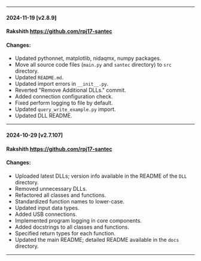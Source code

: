 

---

#### 2024-11-19 [v2.8.9] 
#### Rakshith <https://github.com/rpj17-santec>
#### Changes:

* Updated pythonnet, matplotlib, nidaqmx, numpy packages.
* Move all source code files (`main.py` and `santec` directory) to `src` directory.
* Updated `README.md`.
* Updated import errors in `__init__.py`.
* Reverted "Remove Additional DLLs." commit.
* Added connection configuration check.
* Fixed perform logging to file by default.
* Updated `query_write_example.py` import.
* Updated DLL README.

---
#### 2024-10-29 [v2.7.107] 
#### Rakshith <https://github.com/rpj17-santec>
#### Changes:

* Uploaded latest DLLs; version info available in the README of the `DLL` directory.
* Removed unnecessary DLLs.
* Refactored all classes and functions.
* Standardized function names to lower-case.
* Updated input data types.
* Added USB connections.
* Implemented program logging in core components.
* Added docstrings to all classes and functions.
* Specified return types for each function.
* Updated the main README; detailed README available in the `docs` directory.

---

